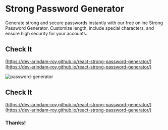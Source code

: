 # Strong Password Generator


Generate strong and secure passwords instantly with our free online Strong Password Generator. Customize length, include special characters, and ensure high security for your accounts.


## Check It 
[https://dev-arindam-roy.github.io/react-strong-password-generator/](https://dev-arindam-roy.github.io/react-strong-password-generator/)

![password-generator](https://github.com/user-attachments/assets/ca4049a4-718b-4806-9016-6237f7d66ef7)


## Check It 
[https://dev-arindam-roy.github.io/react-strong-password-generator/](https://dev-arindam-roy.github.io/react-strong-password-generator/)


### Thanks!

